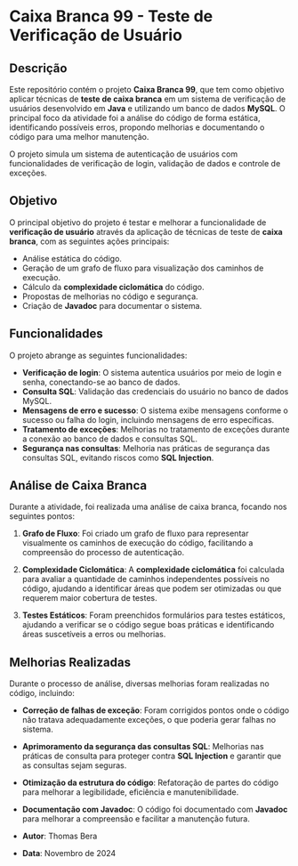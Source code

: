 # Caixa Branca 99 - Teste de Verificação de Usuário

## Descrição

Este repositório contém o projeto **Caixa Branca 99**, que tem como objetivo aplicar técnicas de **teste de caixa branca** em um sistema de verificação de usuários desenvolvido em **Java** e utilizando um banco de dados **MySQL**. O principal foco da atividade foi a análise do código de forma estática, identificando possíveis erros, propondo melhorias e documentando o código para uma melhor manutenção.

O projeto simula um sistema de autenticação de usuários com funcionalidades de verificação de login, validação de dados e controle de exceções.

## Objetivo

O principal objetivo do projeto é testar e melhorar a funcionalidade de **verificação de usuário** através da aplicação de técnicas de teste de **caixa branca**, com as seguintes ações principais:

- Análise estática do código.
- Geração de um grafo de fluxo para visualização dos caminhos de execução.
- Cálculo da **complexidade ciclomática** do código.
- Propostas de melhorias no código e segurança.
- Criação de **Javadoc** para documentar o sistema.

## Funcionalidades

O projeto abrange as seguintes funcionalidades:

- **Verificação de login**: O sistema autentica usuários por meio de login e senha, conectando-se ao banco de dados.
- **Consulta SQL**: Validação das credenciais do usuário no banco de dados MySQL.
- **Mensagens de erro e sucesso**: O sistema exibe mensagens conforme o sucesso ou falha do login, incluindo mensagens de erro específicas.
- **Tratamento de exceções**: Melhorias no tratamento de exceções durante a conexão ao banco de dados e consultas SQL.
- **Segurança nas consultas**: Melhoria nas práticas de segurança das consultas SQL, evitando riscos como **SQL Injection**.

## Análise de Caixa Branca

Durante a atividade, foi realizada uma análise de caixa branca, focando nos seguintes pontos:

1. **Grafo de Fluxo**: Foi criado um grafo de fluxo para representar visualmente os caminhos de execução do código, facilitando a compreensão do processo de autenticação.
   
2. **Complexidade Ciclomática**: A **complexidade ciclomática** foi calculada para avaliar a quantidade de caminhos independentes possíveis no código, ajudando a identificar áreas que podem ser otimizadas ou que requerem maior cobertura de testes.

3. **Testes Estáticos**: Foram preenchidos formulários para testes estáticos, ajudando a verificar se o código segue boas práticas e identificando áreas suscetíveis a erros ou melhorias.

## Melhorias Realizadas

Durante o processo de análise, diversas melhorias foram realizadas no código, incluindo:

- **Correção de falhas de exceção**: Foram corrigidos pontos onde o código não tratava adequadamente exceções, o que poderia gerar falhas no sistema.
- **Aprimoramento da segurança das consultas SQL**: Melhorias nas práticas de consulta para proteger contra **SQL Injection** e garantir que as consultas sejam seguras.
- **Otimização da estrutura do código**: Refatoração de partes do código para melhorar a legibilidade, eficiência e manutenibilidade.
- **Documentação com Javadoc**: O código foi documentado com **Javadoc** para melhorar a compreensão e facilitar a manutenção futura.

- **Autor**: Thomas Bera
- **Data**: Novembro de 2024


